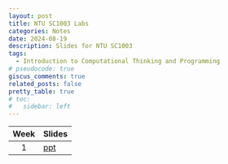 ```yaml
---
layout: post
title: NTU SC1003 Labs
categories: Notes
date: 2024-08-19
description: Slides for NTU SC1003
tags:
  - Introduction to Computational Thinking and Programming
# pseudocode: true
giscus_comments: true
related_posts: false
pretty_table: true
# toc:
#   sidebar: left
---
```


| Week | Slides                                                                                      |
| :--: | ------------------------------------------------------------------------------------------- |
|  1   | [ppt](https://docs.google.com/presentation/d/1MVtTJ9pOQHXGZdRBLg8uKkoKx34ZilxcWnx566pHzAM/) |
